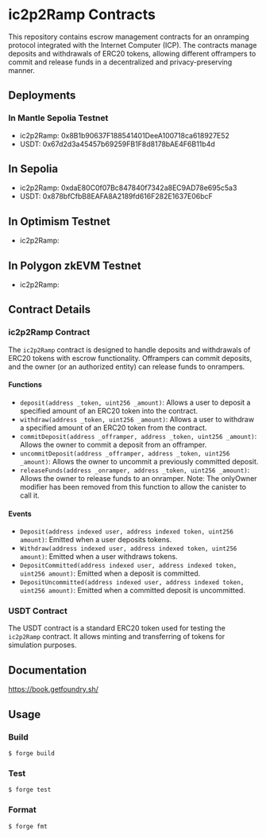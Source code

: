 # ic2p2Ramp Contracts

This repository contains escrow management contracts for an onramping protocol integrated with the Internet Computer (ICP). The contracts manage deposits and withdrawals of ERC20 tokens, allowing different offrampers to commit and release funds in a decentralized and privacy-preserving manner.

## Deployments

### In Mantle Sepolia Testnet

- ic2p2Ramp: 0x8B1b90637F188541401DeeA100718ca618927E52
- USDT: 0x67d2d3a45457b69259FB1F8d8178bAE4F6B11b4d

## In Sepolia

- ic2p2Ramp: 0xdaE80C0f07Bc847840f7342a8EC9AD78e695c5a3
- USDT: 0x878bfCfbB8EAFA8A2189fd616F282E1637E06bcF

## In Optimism Testnet

- ic2p2Ramp:

## In Polygon zkEVM Testnet

- ic2p2Ramp:

## Contract Details

### ic2p2Ramp Contract

The `ic2p2Ramp` contract is designed to handle deposits and withdrawals of ERC20 tokens with escrow functionality. Offrampers can commit deposits, and the owner (or an authorized entity) can release funds to onrampers.

#### Functions

- `deposit(address _token, uint256 _amount)`: Allows a user to deposit a specified amount of an ERC20 token into the contract.
- `withdraw(address _token, uint256 _amount)`: Allows a user to withdraw a specified amount of an ERC20 token from the contract.
- `commitDeposit(address _offramper, address _token, uint256 _amount)`: Allows the owner to commit a deposit from an offramper.
- `uncommitDeposit(address _offramper, address _token, uint256 _amount)`: Allows the owner to uncommit a previously committed deposit.
- `releaseFunds(address _onramper, address _token, uint256 _amount)`: Allows the owner to release funds to an onramper. Note: The onlyOwner modifier has been removed from this function to allow the canister to call it.

#### Events

- `Deposit(address indexed user, address indexed token, uint256 amount)`: Emitted when a user deposits tokens.
- `Withdraw(address indexed user, address indexed token, uint256 amount)`: Emitted when a user withdraws tokens.
- `DepositCommitted(address indexed user, address indexed token, uint256 amount)`: Emitted when a deposit is committed.
- `DepositUncommitted(address indexed user, address indexed token, uint256 amount)`: Emitted when a committed deposit is uncommitted.

### USDT Contract

The USDT contract is a standard ERC20 token used for testing the `ic2p2Ramp` contract. It allows minting and transferring of tokens for simulation purposes.

## Documentation

https://book.getfoundry.sh/

## Usage

### Build

```shell
$ forge build
```

### Test

```shell
$ forge test
```

### Format

```shell
$ forge fmt
```
